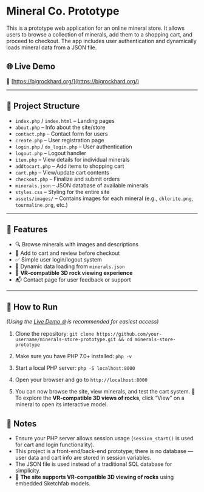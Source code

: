 # Mineral Co. Prototype

This is a prototype web application for an online mineral store. It allows users to browse a collection of minerals, add them to a shopping cart, and proceed to checkout. The app includes user authentication and dynamically loads mineral data from a JSON file.

## 🌐 Live Demo
🔗 [https://bigrockhard.org/](https://bigrockhard.org/)

---

## 📁 Project Structure

- `index.php` / `index.html` – Landing pages
- `about.php` – Info about the site/store
- `contact.php` – Contact form for users
- `create.php` – User registration page
- `login.php` / `do_login.php` – User authentication
- `logout.php` – Logout handler
- `item.php` – View details for individual minerals
- `addtocart.php` – Add items to shopping cart
- `cart.php` – View/update cart contents
- `checkout.php` – Finalize and submit orders
- `minerals.json` – JSON database of available minerals
- `styles.css` – Styling for the entire site
- `assets/images/` – Contains images for each mineral (e.g., `chlorite.png`, `tourmaline.png`, etc.)

---

## 🔧 Features

- 🔍 Browse minerals with images and descriptions
- 🛒 Add to cart and review before checkout
- ✅ Simple user login/logout system
- 📄 Dynamic data loading from `minerals.json`
- 🥽 **VR-compatible 3D rock viewing experience**
- 📬 Contact page for user feedback or support
---

## 🧪 How to Run  
*(Using the [Live Demo 🌐](https://bigrockhard.org/) is recommended for easiest access)*

1. Clone the repository:
   `git clone https://github.com/your-username/minerals-store-prototype.git && cd minerals-store-prototype`

2. Make sure you have PHP 7.0+ installed:
   `php -v`

3. Start a local PHP server:
   `php -S localhost:8000`

4. Open your browser and go to `http://localhost:8000`

5. You can now browse the site, view minerals, and test the cart system. 🛒 To explore the **VR-compatible 3D views of rocks**, click “View” on a mineral to open its interactive model.

## 📌 Notes
- Ensure your PHP server allows session usage (`session_start()` is used for cart and login functionality).
- This project is a front-end/back-end prototype; there is no database — user data and cart info are stored in session variables.
- The JSON file is used instead of a traditional SQL database for simplicity.
- 🥽 **The site supports VR-compatible 3D viewing of rocks** using embedded Sketchfab models.
